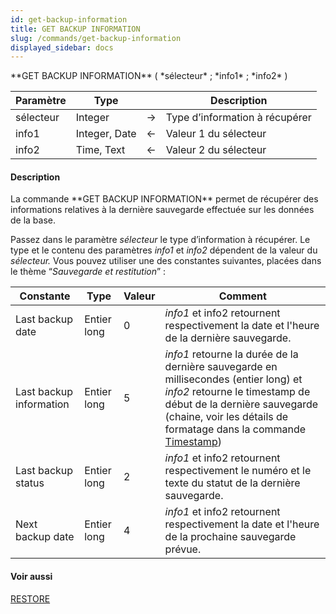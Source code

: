```yaml
---
id: get-backup-information
title: GET BACKUP INFORMATION
slug: /commands/get-backup-information
displayed_sidebar: docs
---
```


<!--REF #_command_.GET BACKUP INFORMATION.Syntax-->**GET BACKUP INFORMATION** ( *sélecteur* ; *info1* ; *info2* )<!-- END REF-->
<!--REF #_command_.GET BACKUP INFORMATION.Params-->
| Paramètre | Type |  | Description |
| --- | --- | --- | --- |
| sélecteur | Integer | &rarr; | Type d’information à récupérer |
| info1 | Integer, Date | &larr; | Valeur 1 du sélecteur |
| info2 | Time, Text | &larr; | Valeur 2 du sélecteur |

<!-- END REF-->

#### Description 

<!--REF #_command_.GET BACKUP INFORMATION.Summary-->La commande **GET BACKUP INFORMATION** permet de récupérer des informations relatives à la dernière sauvegarde effectuée sur les données de la base.<!-- END REF-->

Passez dans le paramètre *sélecteur* le type d’information à récupérer. Le type et le contenu des paramètres *info1* et *info2* dépendent de la valeur du *sélecteur.* Vous pouvez utiliser une des constantes suivantes, placées dans le thème “*Sauvegarde et restitution*” : 

| Constante               | Type        | Valeur | Comment                                                                                                                                                                                                                                   |
| ----------------------- | ----------- | ------ | ----------------------------------------------------------------------------------------------------------------------------------------------------------------------------------------------------------------------------------------- |
| Last backup date        | Entier long | 0      | *info1* et info2 retournent respectivement la date et l'heure de la dernière sauvegarde.                                                                                                                                                  |
| Last backup information | Entier long | 5      | *info1* retourne la durée de la dernière sauvegarde en millisecondes (entier long) et *info2* retourne le timestamp de début de la dernière sauvegarde (chaine, voir les détails de formatage dans la commande [Timestamp](timestamp.md)) |
| Last backup status      | Entier long | 2      | *info1* et info2 retournent respectivement le numéro et le texte du statut de la dernière sauvegarde.                                                                                                                                     |
| Next backup date        | Entier long | 4      | *info1* et info2 retournent respectivement la date et l'heure de la prochaine sauvegarde prévue.                                                                                                                                          |

#### Voir aussi 

[RESTORE](restore.md)  